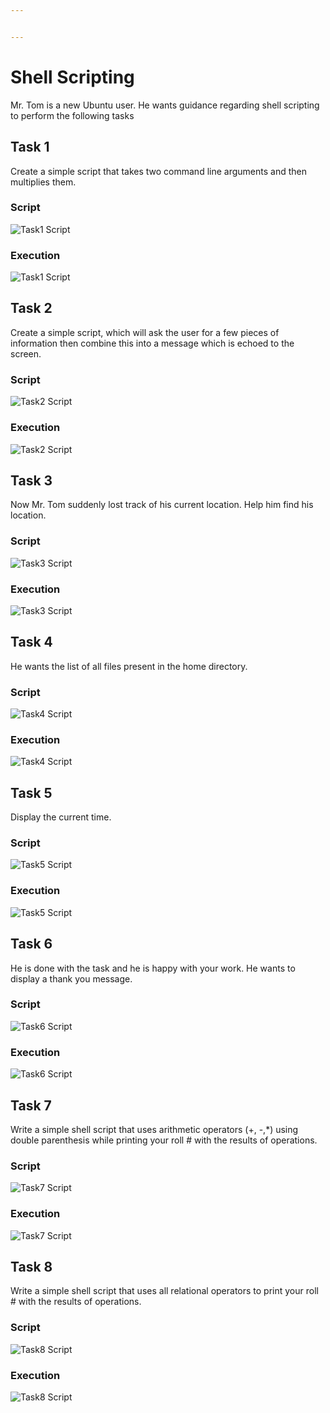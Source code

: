 ```yaml
---


---
```


<h1 id="shell-scripting">Shell Scripting</h1>
<p>Mr. Tom is a new Ubuntu user. He wants guidance regarding shell scripting to perform the following tasks</p>
<h2 id="task-1">Task 1</h2>
<p>Create a simple script that takes two command line arguments and then multiplies them.</p>
<h3 id="script">Script</h3>
<p><img src="Images/1.png" alt="Task1 Script"></p>
<h3 id="execution">Execution</h3>
<p><img src="Images/1e.png" alt="Task1 Script"></p>
<h2 id="task-2">Task 2</h2>
<p>Create a simple script, which will ask the user for a few pieces of information then combine this into a message which is echoed to the screen.</p>
<h3 id="script-1">Script</h3>
<p><img src="Images/2.png" alt="Task2 Script"></p>
<h3 id="execution-1">Execution</h3>
<p><img src="Images/2e.png" alt="Task2 Script"></p>
<h2 id="task-3">Task 3</h2>
<p>Now Mr. Tom suddenly lost track of his current location. Help him find his location.</p>
<h3 id="script-2">Script</h3>
<p><img src="Images/3.png" alt="Task3 Script"></p>
<h3 id="execution-2">Execution</h3>
<p><img src="Images/3e.png" alt="Task3 Script"></p>
<h2 id="task-4">Task 4</h2>
<p>He wants the list of all files present in the home directory.</p>
<h3 id="script-3">Script</h3>
<p><img src="Images/4.png" alt="Task4 Script"></p>
<h3 id="execution-3">Execution</h3>
<p><img src="Images/4e.png" alt="Task4 Script"></p>
<h2 id="task-5">Task 5</h2>
<p>Display the current time.</p>
<h3 id="script-4">Script</h3>
<p><img src="Images/5.png" alt="Task5 Script"></p>
<h3 id="execution-4">Execution</h3>
<p><img src="Images/5e.png" alt="Task5 Script"></p>
<h2 id="task-6">Task 6</h2>
<p>He is done with the task and he is happy with your work. He wants to display a thank you message.</p>
<h3 id="script-5">Script</h3>
<p><img src="Images/6.png" alt="Task6 Script"></p>
<h3 id="execution-5">Execution</h3>
<p><img src="Images/6e.png" alt="Task6 Script"></p>
<h2 id="task-7">Task 7</h2>
<p>Write a simple shell script that uses arithmetic operators (+, -,*) using double parenthesis while printing your roll # with the results of operations.</p>
<h3 id="script-6">Script</h3>
<p><img src="Images/7.png" alt="Task7 Script"></p>
<h3 id="execution-6">Execution</h3>
<p><img src="Images/7e.png" alt="Task7 Script"></p>
<h2 id="task-8">Task 8</h2>
<p>Write a simple shell script that uses all relational operators to print your roll # with the results of operations.</p>
<h3 id="script-7">Script</h3>
<p><img src="Images/8.png" alt="Task8 Script"></p>
<h3 id="execution-7">Execution</h3>
<p><img src="Images/8e.png" alt="Task8 Script"></p>


